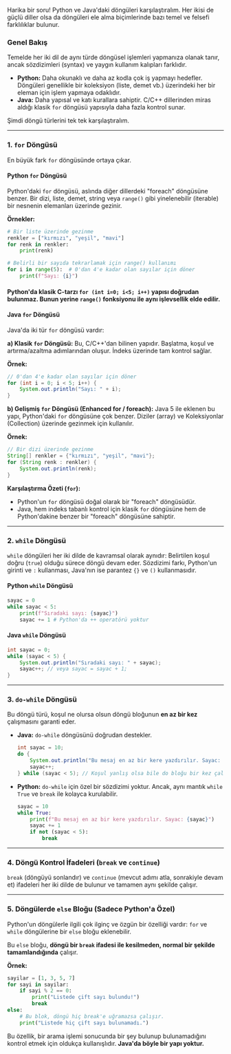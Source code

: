 Harika bir soru! Python ve Java'daki döngüleri karşılaştıralım. Her ikisi de güçlü diller olsa da döngüleri ele alma biçimlerinde bazı temel ve felsefi farklılıklar bulunur.

### Genel Bakış

Temelde her iki dil de aynı türde döngüsel işlemleri yapmanıza olanak tanır, ancak sözdizimleri (syntax) ve yaygın kullanım kalıpları farklıdır.

*   **Python:** Daha okunaklı ve daha az kodla çok iş yapmayı hedefler. Döngüleri genellikle bir koleksiyon (liste, demet vb.) üzerindeki her bir eleman için işlem yapmaya odaklıdır.
*   **Java:** Daha yapısal ve katı kurallara sahiptir. C/C++ dillerinden miras aldığı klasik `for` döngüsü yapısıyla daha fazla kontrol sunar.

Şimdi döngü türlerini tek tek karşılaştıralım.

---

### 1. `for` Döngüsü

En büyük fark `for` döngüsünde ortaya çıkar.

#### Python `for` Döngüsü
Python'daki `for` döngüsü, aslında diğer dillerdeki "foreach" döngüsüne benzer. Bir dizi, liste, demet, string veya `range()` gibi yinelenebilir (iterable) bir nesnenin elemanları üzerinde gezinir.

**Örnekler:**

```python
# Bir liste üzerinde gezinme
renkler = ["kırmızı", "yeşil", "mavi"]
for renk in renkler:
    print(renk)

# Belirli bir sayıda tekrarlamak için range() kullanımı
for i in range(5):  # 0'dan 4'e kadar olan sayılar için döner
    print(f"Sayı: {i}")
```

#### Python'da klasik C-tarzı `for (int i=0; i<5; i++)` yapısı doğrudan bulunmaz. Bunun yerine `range()` fonksiyonu ile aynı işlevsellik elde edilir.

#### Java `for` Döngüsü
Java'da iki tür `for` döngüsü vardır:

**a) Klasik `for` Döngüsü:**
Bu, C/C++'dan bilinen yapıdır. Başlatma, koşul ve artırma/azaltma adımlarından oluşur. İndeks üzerinde tam kontrol sağlar.

**Örnek:**

```java
// 0'dan 4'e kadar olan sayılar için döner
for (int i = 0; i < 5; i++) {
    System.out.println("Sayı: " + i);
}
```

**b) Gelişmiş `for` Döngüsü (Enhanced for / foreach):**
Java 5 ile eklenen bu yapı, Python'daki `for` döngüsüne çok benzer. Diziler (array) ve Koleksiyonlar (Collection) üzerinde gezinmek için kullanılır.

**Örnek:**

```java
// Bir dizi üzerinde gezinme
String[] renkler = {"kırmızı", "yeşil", "mavi"};
for (String renk : renkler) {
    System.out.println(renk);
}
```

**Karşılaştırma Özeti (`for`):**
*   Python'un `for` döngüsü doğal olarak bir "foreach" döngüsüdür.
*   Java, hem indeks tabanlı kontrol için klasik `for` döngüsüne hem de Python'dakine benzer bir "foreach" döngüsüne sahiptir.

---

### 2. `while` Döngüsü

`while` döngüleri her iki dilde de kavramsal olarak aynıdır: Belirtilen koşul doğru (`true`) olduğu sürece döngü devam eder. Sözdizimi farkı, Python'un girinti ve `:` kullanması, Java'nın ise parantez `{}` ve `()` kullanmasıdır.

#### Python `while` Döngüsü

```python
sayac = 0
while sayac < 5:
    print(f"Sıradaki sayı: {sayac}")
    sayac += 1 # Python'da ++ operatörü yoktur
```

#### Java `while` Döngüsü

```java
int sayac = 0;
while (sayac < 5) {
    System.out.println("Sıradaki sayı: " + sayac);
    sayac++; // veya sayac = sayac + 1;
}
```

---

### 3. `do-while` Döngüsü

Bu döngü türü, koşul ne olursa olsun döngü bloğunun **en az bir kez** çalışmasını garanti eder.

*   **Java:** `do-while` döngüsünü doğrudan destekler.

    ```java
    int sayac = 10;
    do {
        System.out.println("Bu mesaj en az bir kere yazdırılır. Sayac: " + sayac);
        sayac++;
    } while (sayac < 5); // Koşul yanlış olsa bile do bloğu bir kez çalıştı
    ```

*   **Python:** `do-while` için özel bir sözdizimi yoktur. Ancak, aynı mantık `while True` ve `break` ile kolayca kurulabilir.

    ```python
    sayac = 10
    while True:
        print(f"Bu mesaj en az bir kere yazdırılır. Sayac: {sayac}")
        sayac += 1
        if not (sayac < 5):
            break
    ```

---

### 4. Döngü Kontrol İfadeleri (`break` ve `continue`)

`break` (döngüyü sonlandır) ve `continue` (mevcut adımı atla, sonrakiyle devam et) ifadeleri her iki dilde de bulunur ve tamamen aynı şekilde çalışır.

---

### 5. Döngülerde `else` Bloğu (Sadece Python'a Özel)

Python'un döngülerle ilgili çok ilginç ve özgün bir özelliği vardır: `for` ve `while` döngülerine bir `else` bloğu eklenebilir.

Bu `else` bloğu, **döngü bir `break` ifadesi ile kesilmeden, normal bir şekilde tamamlandığında** çalışır.

**Örnek:**

```python
sayilar = [1, 3, 5, 7]
for sayi in sayilar:
    if sayi % 2 == 0:
        print("Listede çift sayı bulundu!")
        break
else:
    # Bu blok, döngü hiç break'e uğramazsa çalışır.
    print("Listede hiç çift sayı bulunamadı.")
```

Bu özellik, bir arama işlemi sonucunda bir şey bulunup bulunamadığını kontrol etmek için oldukça kullanışlıdır. **Java'da böyle bir yapı yoktur.**
